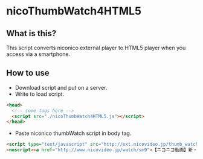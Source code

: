 # nicoThumbWatch4HTML5

## What is this?
This script converts niconico external player to HTML5 player when you access via a smartphone.

## How to use
- Download script and put on a server.
- Write to load script.

```html
<head>
  <!-- some tags here -->
  <script src="./nicoThumbWatch4HTML5.js"></script>
</head>
```

- Paste niconico thumbWatch script in body tag.

```html
<script type="text/javascript" src="http://ext.nicovideo.jp/thumb_watch/sm9"></script>
<noscript><a href="http://www.nicovideo.jp/watch/sm9">【ニコニコ動画】新・豪血寺一族 -煩悩解放 - レッツゴー！陰陽師</a></noscript>
```